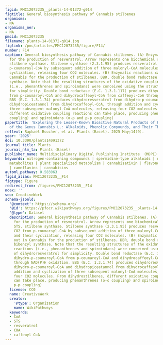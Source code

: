 ```yaml
---
figid: PMC12073235__plants-14-01372-g014
figtitle: General biosynthesis pathway of Cannabis stilbenes
organisms:
- NA
organisms_ner:
- NA
pmcid: PMC12073235
filename: plants-14-01372-g014.jpg
figlink: /pmc/articles/PMC12073235/figure/F14/
number: F14
caption: General biosynthesis pathway of Cannabis stilbenes. (A) Enzymatic reaction
  for the production of resveratrol. Arrow represents one biochemical reaction. STS,
  stilbene synthase. Stilbene synthase (2.3.1.95) produces resveratrol and CO2 from
  p-coumaroyl-CoA by subsequent addition of three malonyl-CoA molecules, and their
  cyclization, releasing four CO2 molecules. (B) Enzymatic reactions carried out in
  Cannabis for the production of stilbenes. DBR, double bond reductase. BBS, bibenzyl
  synthase. Note that the resulting structures of the oxidative coupling reactions
  (i.e., phenanthrenes and spiroindans) were conceived using the structure of dihydroresveratrol
  for simplicity. Double bond reductase (E.C. 1.3.1.117) produces dihydro-p-coumaroyl-CoA
  from p-coumaroyl-CoA and dihydrocaffeoyl-CoA from caffeoyl-CoA through NAD(P)H oxidation.
  BBS (E.C. 1.3.1.74) produces dihydroresveratrol from dihydro-p-coumaroyl-CoA and
  dihydropiceatannol from dihydrocaffeoyl-CoA, through addition and cyclization of
  three subsequent malonyl-CoA molecules, releasing four CO2 molecules. From dihydrostilbenes,
  different oxidative coupling reactions can take place, producing phenanthrenes (o-o
  coupling) and spiroindans (o-p and p-p coupling)
papertitle: 'Exploring the Lesser-Known Bioactive Natural Products of Plant Species
  of the Genus Cannabis L.: Alkaloids, Phenolic Compounds, and Their Therapeutic Potential'
reftext: Raphaël Boucher, et al. Plants (Basel). 2025 May;14(9).
year: '2025'
doi: 10.3390/plants14091372
journal_title: Plants
journal_nlm_ta: Plants (Basel)
publisher_name: Multidisciplinary Digital Publishing Institute  (MDPI)
keywords: nitrogen-containing compounds | spermidine-type alkaloids | non-cannabinoid
  metabolites | plant specialized metabolism | cannabisativin | flavonoids | stilbenes
  | cannflavins | cannabisins
automl_pathway: 0.583063
figid_alias: PMC12073235__F14
figtype: Figure
redirect_from: /figures/PMC12073235__F14
ndex: ''
seo: CreativeWork
schema-jsonld:
  '@context': https://schema.org/
  '@id': https://pfocr.wikipathways.org/figures/PMC12073235__plants-14-01372-g014.html
  '@type': Dataset
  description: General biosynthesis pathway of Cannabis stilbenes. (A) Enzymatic reaction
    for the production of resveratrol. Arrow represents one biochemical reaction.
    STS, stilbene synthase. Stilbene synthase (2.3.1.95) produces resveratrol and
    CO2 from p-coumaroyl-CoA by subsequent addition of three malonyl-CoA molecules,
    and their cyclization, releasing four CO2 molecules. (B) Enzymatic reactions carried
    out in Cannabis for the production of stilbenes. DBR, double bond reductase. BBS,
    bibenzyl synthase. Note that the resulting structures of the oxidative coupling
    reactions (i.e., phenanthrenes and spiroindans) were conceived using the structure
    of dihydroresveratrol for simplicity. Double bond reductase (E.C. 1.3.1.117) produces
    dihydro-p-coumaroyl-CoA from p-coumaroyl-CoA and dihydrocaffeoyl-CoA from caffeoyl-CoA
    through NAD(P)H oxidation. BBS (E.C. 1.3.1.74) produces dihydroresveratrol from
    dihydro-p-coumaroyl-CoA and dihydropiceatannol from dihydrocaffeoyl-CoA, through
    addition and cyclization of three subsequent malonyl-CoA molecules, releasing
    four CO2 molecules. From dihydrostilbenes, different oxidative coupling reactions
    can take place, producing phenanthrenes (o-o coupling) and spiroindans (o-p and
    p-p coupling)
  license: CC0
  name: CreativeWork
  creator:
    '@type': Organization
    name: WikiPathways
  keywords:
  - CoA
  - STS
  - resveratrol
  - COA
  - caffeoyl-CoA
---
```


